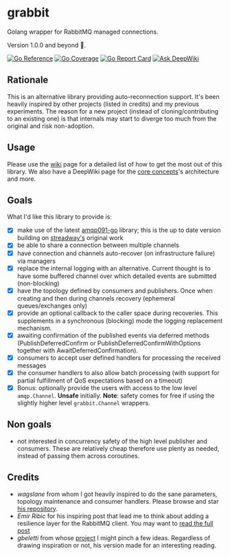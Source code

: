 # grabbit
Golang wrapper for RabbitMQ managed connections.

Version 1.0.0 and beyond 🚀.<br>

[![Go Reference](https://pkg.go.dev/badge/github.com/LucaWolf/grabbit.svg)](https://pkg.go.dev/github.com/LucaWolf/grabbit)
[![Go Coverage](https://github.com/LucaWolf/grabbit/wiki/coverage.svg)](https://raw.githack.com/wiki/LucaWolf/grabbit/coverage.html)
[![Go Report Card](https://goreportcard.com/badge/github.com/LucaWolf/grabbit)](https://goreportcard.com/report/github.com/LucaWolf/grabbit)
[![Ask DeepWiki](https://deepwiki.com/badge.svg)](https://deepwiki.com/LucaWolf/grabbit)

## Rationale
This is an alternative library providing auto-reconnection support. It's been heavily inspired by other projects
 (listed in credits) and my previous experiments. 
The reason for a new project (instead of cloning/contributing to an existing one) is that internals may start to 
diverge too much from the original and risk non-adoption.

## Usage
Please use the [wiki](https://github.com/LucaWolf/grabbit/wiki#how-tos) page for a detailed list of how to get 
the most out of this library. We also have a DeepWiki page for the
 [core concepts](https://deepwiki.com/LucaWolf/grabbit/2-core-components)'s architecture and more.

## Goals
What I'd like this library to provide is:

  - [x] make use of the latest [amqp091-go](https://github.com/rabbitmq/amqp091-go) library;
      this is the up to date version building on [streadway's](https://github.com/streadway/amqp)
      original work
  - [x] be able to share a connection between multiple channels
  - [x] have connection and channels auto-recover (on infrastructure failure) via managers
  - [x] replace the internal logging with an alternative. Current thought is to have some
      buffered channel over which detailed events are submitted (non-blocking)
  - [x] have the topology defined by consumers and publishers. Once when creating and then
      during channels recovery (ephemeral queues/exchanges only)
  - [x] provide an optional callback to the caller space during recoveries. This supplements
     in a synchronous (blocking) mode the logging replacement mechanism.
  - [x] awaiting confirmation of the published events via deferred methods (PublishDeferredConfirm
     or PublishDeferredConfirmWithOptions together with AwaitDeferredConfirmation).      
  - [x] consumers to accept user defined handlers for processing the received messages
  - [x] the consumer handlers to also allow batch processing (with support for 
      partial fulfillment of QoS expectations based on a timeout)
  - [x] Bonus: optionally provide the users with access to the low level `amqp.Channel`. **Unsafe**
      initially. **Note**: safety comes for free if using the slightly higher level `grabbit.Channel` wrappers.

## Non goals

  * not interested in concurrency safety of the high level publisher and consumers. These are relatively 
   cheap therefore use plenty as needed, instead of passing them across coroutines.

## Credits

  * _wagslane_ from whom I got heavily inspired to do the sane parameters, 
      topology maintenance and consumer handlers. Please browse and star [his repository](https://github.com/wagslane/go-rabbitmq).
  * _Emir Ribic_ for his inspiring post that lead me to think about adding a resilience layer 
      for the RabbitMQ client. You may want to [read the full post](https://www.ribice.ba/golang-rabbitmq-client/)
  * _gbeletti_ from whose [project](https://github.com/gbeletti/rabbitmq) I might pinch a few ideas.
      Regardless of drawing inspiration or not, his version made for an interesting reading.
